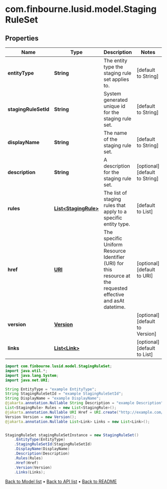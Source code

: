 # com.finbourne.lusid.model.StagingRuleSet

## Properties

Name | Type | Description | Notes
------------ | ------------- | ------------- | -------------
**entityType** | **String** | The entity type the staging rule set applies to. | [default to String]
**stagingRuleSetId** | **String** | System generated unique id for the staging rule set. | [default to String]
**displayName** | **String** | The name of the staging rule set. | [default to String]
**description** | **String** | A description for the staging rule set. | [optional] [default to String]
**rules** | [**List&lt;StagingRule&gt;**](StagingRule.md) | The list of staging rules that apply to a specific entity type. | [default to List<StagingRule>]
**href** | [**URI**](URI.md) | The specific Uniform Resource Identifier (URI) for this resource at the requested effective and asAt datetime. | [optional] [default to URI]
**version** | [**Version**](Version.md) |  | [optional] [default to Version]
**links** | [**List&lt;Link&gt;**](Link.md) |  | [optional] [default to List<Link>]

```java
import com.finbourne.lusid.model.StagingRuleSet;
import java.util.*;
import java.lang.System;
import java.net.URI;

String EntityType = "example EntityType";
String StagingRuleSetId = "example StagingRuleSetId";
String DisplayName = "example DisplayName";
@jakarta.annotation.Nullable String Description = "example Description";
List<StagingRule> Rules = new List<StagingRule>();
@jakarta.annotation.Nullable URI Href = URI.create("http://example.com/Href");
Version Version = new Version();
@jakarta.annotation.Nullable List<Link> Links = new List<Link>();


StagingRuleSet stagingRuleSetInstance = new StagingRuleSet()
    .EntityType(EntityType)
    .StagingRuleSetId(StagingRuleSetId)
    .DisplayName(DisplayName)
    .Description(Description)
    .Rules(Rules)
    .Href(Href)
    .Version(Version)
    .Links(Links);
```


[Back to Model list](../README.md#documentation-for-models) &#8226; [Back to API list](../README.md#documentation-for-api-endpoints) &#8226; [Back to README](../README.md)
